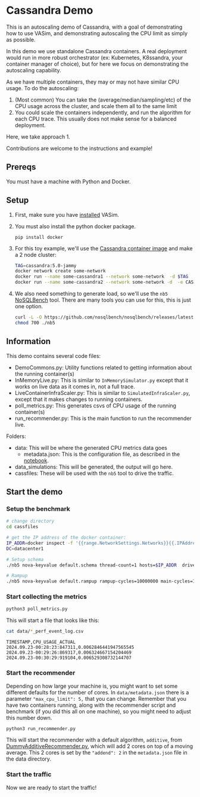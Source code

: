 # Cassandra Demo

This is an autoscaling demo of Cassandra, with a goal of demonstrating how to use VASim, and demonstrating autoscaling the CPU limit as simply as possible.

In this demo we use standalone Cassandra containers. A real deployment would run in more robust orchestrator (ex: Kubernetes, K8ssandra, your container manager of choice), but for here we focus on demonstrating the autoscaling capability.

As we have multiple containers, they may or may not have similar CPU usage. To do the autoscaling:

1. (Most common) You can take the (average/median/sampling/etc) of the CPU usage across the cluster, and scale them all to the same limit
2. You could scale the containers independently, and run the algorithm for each CPU trace. This usually does not make sense for a balanced deployment.

Here, we take approach 1.

Contributions are welcome to the instructions and example!

## Prereqs

You must have a machine with Python and Docker.

## Setup

1. First, make sure you have [installed](https://github.com/microsoft/vasim/blob/main/CONTRIBUTING.md#developing) VASim.

2. You must also install the python docker package.

   `pip install docker`

3. For this toy example, we'll use the [Cassandra container image](https://hub.docker.com/_/cassandra/) and make a 2 node cluster:

   ```bash
   TAG=cassandra:5.0-jammy
   docker network create some-network
   docker run --name some-cassandra1 --network some-network  -d $TAG
   docker run --name some-cassandra2 --network some-network -d  -e CASSANDRA_SEEDS=some-cassandra $TAG
   ```

4. We also need something to generate load, so we'll use the `nb5` [NoSQLBench](https://docs.nosqlbench.io/getting-started/) tool.
There are many tools you can use for this, this is just one option.

   ```bash
   curl -L -O https://github.com/nosqlbench/nosqlbench/releases/latest/download/nb5
   chmod 700 ./nb5
   ```

## Information

This demo contains several code files:

- DemoCommons.py: Utility functions related to getting information about the running container(s)
- InMemoryLive.py: This is similar to `InMemorySimulator.py` except that it works on live data as it comes in, not a full trace.
- LiveContainerInfraScaler.py: This is similar to `SimulatedInfraScaler.py`, except that it makes changes to running containers.
- poll_metrics.py: This generates csvs of CPU usage of the running container(s)
- run_recommender.py: This is the main function to run the recommender live.

Folders:

- data: This will be where the generated CPU metrics data goes
  - metadata.json: This is the configuration file, as described in the [notebook](https://github.com/microsoft/vasim/blob/main/examples/using_vasim.ipynb).
- data_simulations: This will be generated, the output will go here.
- cassfiles: These will be used with the `nb5` tool to drive the traffic.

## Start the demo

### Setup the benchmark

```bash
# change directory
cd cassfiles

# get the IP address of the docker container:
IP_ADDR=docker inspect -f '{{range.NetworkSettings.Networks}}{{.IPAddress}}{{end}}' some-cassandra1
DC=datacenter1

# Setup schema
./nb5 nova-keyvalue default.schema thread-count=1 hosts=$IP_ADDR  driverconfig=driverconfig.json  localdc=$DC

# Rampup
./nb5 nova-keyvalue default.rampup rampup-cycles=10000000 main-cycles=10000000 cyclerate=60000 thread-count=160 hosts=$IP_ADDR localdc=$DC driverconfig=driverconfig.json  --progress console:1s --report-csv-to casscsv-ramp
```

### Start collecting the metrics

```bash
python3 poll_metrics.py
```

This will start a file that looks like this:

```bash
cat data/*_perf_event_log.csv
```

```csv
TIMESTAMP,CPU_USAGE_ACTUAL
2024.09.23-00:28:23:847311,0.0062846441947565545
2024.09.23-00:29:26:869317,0.006324667154204469
2024.09.23-00:30:29:919104,0.006529308732144707
```

### Start the recommender

Depending on how large your machine is, you might want to set some different defaults for the number of cores. In `data/metadata.json` there is a parameter `"max_cpu_limit": 5,` that you can change.  Remember that you have two containers running, along with the recommender script and benchmark (if you did this all on one machine), so you might need to adjust this number down.

```bash
python3 run_recommender.py
```

This will start the recommender with a default algorithm, `additive`, from [DummyAdditiveRecommender.py](https://github.com/microsoft/vasim/blob/main/src/vasim/recommender/DummyAdditiveRecommender.py), which will add 2 cores on top of a moving average.  This 2 cores is set by the `"addend": 2` in the `metadata.json` file in the data directory.

### Start the traffic

Now we are ready to start the traffic!
